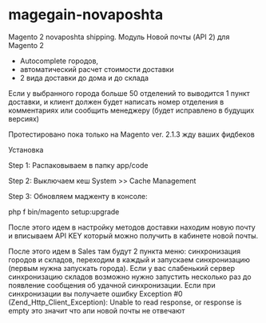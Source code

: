 # magegain-novaposhta
Magento 2 novaposhta shipping. Модуль Новой почты (API 2) для Magento 2 

- Autocomplete городов,
- автоматический расчет стоимости доставки
- 2 вида доставки до дома и до склада 

Если у выбранного города больше 50 отделений то выводится 1 пункт доставки, и клиент должен будет  написать номер отделения в комментариях или сообщить менеджеру (будет исправлено в будущих версиях)


Протестировано пока только на Magento ver. 2.1.3 жду ваших фидбеков

Установка


Step 1: Распаковываем в папку app/code 

Step 2: Выключаем кеш System­ >> Cache Management

Step 3: Обновляем мадженту в консоле:

php ­f bin/magento setup:upgrade

После этого идем в настройку методов доставки находим новую почту и вписываем API KEY который можно получить в кабинете новой почты.

После этого идем в Sales там будут 2 пункта меню: синхронизация городов и складов, переходим в каждый и запускаем синхронизацию (первым нужна запускать города). 
Если у вас слабенький сервер синхронизацию складов возможно нужно запустить несколько раз до появление сообщения об удачной синхронизации. Если при синхронизации вы получаете ошибку Exception #0 (Zend_Http_Client_Exception): Unable to read response, or response is empty это значит что апи новой почты не отвечают



